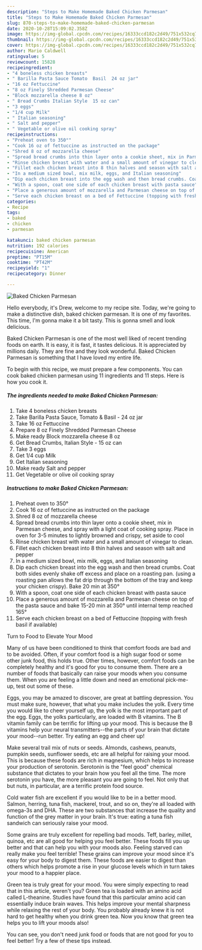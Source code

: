 ```yaml
---
description: "Steps to Make Homemade Baked Chicken Parmesan"
title: "Steps to Make Homemade Baked Chicken Parmesan"
slug: 870-steps-to-make-homemade-baked-chicken-parmesan
date: 2020-10-28T15:09:02.358Z
image: https://img-global.cpcdn.com/recipes/16333ccd182c2d49/751x532cq70/baked-chicken-parmesan-recipe-main-photo.jpg
thumbnail: https://img-global.cpcdn.com/recipes/16333ccd182c2d49/751x532cq70/baked-chicken-parmesan-recipe-main-photo.jpg
cover: https://img-global.cpcdn.com/recipes/16333ccd182c2d49/751x532cq70/baked-chicken-parmesan-recipe-main-photo.jpg
author: Mario Caldwell
ratingvalue: 5
reviewcount: 15828
recipeingredient:
- "4 boneless chicken breasts"
- " Barilla Pasta Sauce Tomato  Basil  24 oz jar"
- "16 oz Fettuccine"
- "8 oz Finely Shredded Parmesan Cheese"
- "Block mozzarella cheese 8 oz"
- " Bread Crumbs Italian Style  15 oz can"
- "3 eggs"
- "1/4 cup Milk"
- " Italian seasoning"
- " Salt and pepper"
- " Vegetable or olive oil cooking spray"
recipeinstructions:
- "Preheat oven to 350°"
- "Cook 16 oz of fettuccine as instructed on the package"
- "Shred 8 oz of mozzarella cheese"
- "Spread bread crumbs into thin layer onto a cookie sheet, mix in Parmesan cheese, and spray with a light coat of cooking spray. Place in oven for 3-5 minutes to lightly browned and crispy, set aside to cool"
- "Rinse chicken breast with water and a small amount of vinegar to clean."
- "Fillet each chicken breast into 8 thin halves and season with salt and pepper"
- "In a medium sized bowl, mix milk, eggs, and Italian seasoning"
- "Dip each chicken breast into the egg wash and then bread crumbs. Coat both sides evenly shake off excess and place on a roasting pan. (using a roasting pan allows the fat drip through the bottom of the tray and keep your chicken crispy). Bake 20 min at 350°"
- "With a spoon, coat one side of each chicken breast with pasta sauce"
- "Place a generous amount of mozzarella and Parmesan cheese on top of the pasta sauce and bake 15-20 min at 350° until internal temp reached 165°"
- "Serve each chicken breast on a bed of Fettuccine (topping with fresh basil if available)"
categories:
- Recipe
tags:
- baked
- chicken
- parmesan

katakunci: baked chicken parmesan 
nutrition: 192 calories
recipecuisine: American
preptime: "PT15M"
cooktime: "PT42M"
recipeyield: "1"
recipecategory: Dinner

---
```



![Baked Chicken Parmesan](https://img-global.cpcdn.com/recipes/16333ccd182c2d49/751x532cq70/baked-chicken-parmesan-recipe-main-photo.jpg)

Hello everybody, it's Drew, welcome to my recipe site. Today, we're going to make a distinctive dish, baked chicken parmesan. It is one of my favorites. This time, I'm gonna make it a bit tasty. This is gonna smell and look delicious.

Baked Chicken Parmesan is one of the most well liked of recent trending foods on earth. It is easy, it is fast, it tastes delicious. It is appreciated by millions daily. They are fine and they look wonderful. Baked Chicken Parmesan is something that I have loved my entire life.




To begin with this recipe, we must prepare a few components. You can cook baked chicken parmesan using 11 ingredients and 11 steps. Here is how you cook it.

<!--inarticleads1-->

##### The ingredients needed to make Baked Chicken Parmesan:

1. Take 4 boneless chicken breasts
1. Take  Barilla Pasta Sauce, Tomato &amp; Basil - 24 oz jar
1. Take 16 oz Fettuccine
1. Prepare 8 oz Finely Shredded Parmesan Cheese
1. Make ready Block mozzarella cheese 8 oz
1. Get  Bread Crumbs, Italian Style - 15 oz can
1. Take 3 eggs
1. Get 1/4 cup Milk
1. Get  Italian seasoning
1. Make ready  Salt and pepper
1. Get  Vegetable or olive oil cooking spray




<!--inarticleads2-->

##### Instructions to make Baked Chicken Parmesan:

1. Preheat oven to 350°
1. Cook 16 oz of fettuccine as instructed on the package
1. Shred 8 oz of mozzarella cheese
1. Spread bread crumbs into thin layer onto a cookie sheet, mix in Parmesan cheese, and spray with a light coat of cooking spray. Place in oven for 3-5 minutes to lightly browned and crispy, set aside to cool
1. Rinse chicken breast with water and a small amount of vinegar to clean.
1. Fillet each chicken breast into 8 thin halves and season with salt and pepper
1. In a medium sized bowl, mix milk, eggs, and Italian seasoning
1. Dip each chicken breast into the egg wash and then bread crumbs. Coat both sides evenly shake off excess and place on a roasting pan. (using a roasting pan allows the fat drip through the bottom of the tray and keep your chicken crispy). Bake 20 min at 350°
1. With a spoon, coat one side of each chicken breast with pasta sauce
1. Place a generous amount of mozzarella and Parmesan cheese on top of the pasta sauce and bake 15-20 min at 350° until internal temp reached 165°
1. Serve each chicken breast on a bed of Fettuccine (topping with fresh basil if available)




Turn to Food to Elevate Your Mood


Many of us have been conditioned to think that comfort foods are bad and to be avoided. Often, if your comfort food is a high sugar food or some other junk food, this holds true. Other times, however, comfort foods can be completely healthy and it's good for you to consume them. There are a number of foods that basically can raise your moods when you consume them. When you are feeling a little down and need an emotional pick-me-up, test out some of these.

Eggs, you may be amazed to discover, are great at battling depression. You must make sure, however, that what you make includes the yolk. Every time you would like to cheer yourself up, the yolk is the most important part of the egg. Eggs, the yolks particularly, are loaded with B vitamins. The B vitamin family can be terrific for lifting up your mood. This is because the B vitamins help your neural transmitters--the parts of your brain that dictate your mood--run better. Try eating an egg and cheer up!

Make several trail mix of nuts or seeds. Almonds, cashews, peanuts, pumpkin seeds, sunflower seeds, etc are all helpful for raising your mood. This is because these foods are rich in magnesium, which helps to increase your production of serotonin. Serotonin is the "feel good" chemical substance that dictates to your brain how you feel all the time. The more serotonin you have, the more pleasant you are going to feel. Not only that but nuts, in particular, are a terrific protein food source.

Cold water fish are excellent if you would like to be in a better mood. Salmon, herring, tuna fish, mackerel, trout, and so on, they're all loaded with omega-3s and DHA. These are two substances that increase the quality and function of the grey matter in your brain. It's true: eating a tuna fish sandwich can seriously raise your mood. 

Some grains are truly excellent for repelling bad moods. Teff, barley, millet, quinoa, etc are all good for helping you feel better. These foods fill you up better and that can help you with your moods also. Feeling starved can really make you feel terrible! These grains can improve your mood since it's easy for your body to digest them. These foods are easier to digest than others which helps promote a rise in your glucose levels which in turn takes your mood to a happier place.

Green tea is truly great for your mood. You were simply expecting to read that in this article, weren't you? Green tea is loaded with an amino acid called L-theanine. Studies have found that this particular amino acid can essentially induce brain waves. This helps improve your mental sharpness while relaxing the rest of your body. You probably already knew it is not hard to get healthy when you drink green tea. Now you know that green tea helps you to lift your moods also!

You can see, you don't need junk food or foods that are not good for you to feel better! Try  a few  of  these  tips  instead.

